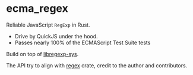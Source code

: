 # ecma_regex

Reliable JavaScript `RegExp` in Rust.

- Drive by QuickJS under the hood.
- Passes nearly 100% of the ECMAScript Test Suite tests

Build on top of [libregexp-sys](https://github.com/hyf0/libregexp-sys).

The API try to align with [regex](https://github.com/rust-lang/regex) crate, credit to the author and contributors.
